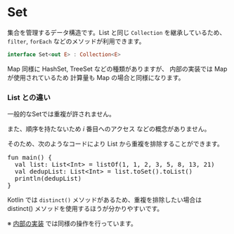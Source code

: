 # Set

集合を管理するデータ構造です。List と同じ `Collection` を継承しているため、`filter`, `forEach` などのメソッドが利用できます。

```kotlin
interface Set<out E> : Collection<E>
```

Map 同様に HashSet, TreeSet などの種類がありますが、
内部の実装では Map が使用されているため 計算量も Map の場合と同様になります。

### List との違い

一般的なSetでは重複が許されません。

また、順序を持たないため $i$ 番目へのアクセス などの概念がありません。


そのため、次のようなコードにより List から重複を排除することができます。

<pre class="kt">
fun main() {
  val list: List&lt;Int&gt; = listOf(1, 1, 2, 3, 5, 8, 13, 21)
  val dedupList: List&lt;Int&gt; = list.toSet().toList()
  println(dedupList)
}
</pre>

Kotlin では `distinct()` メソッドがあるため、重複を排除したい場合は distinct() メソッドを使用するほうが分かりやすいです。

※ 
[内部の実装](https://github.com/JetBrains/kotlin/blob/80cce1dc5280eb9135390270c8644a7b8d198071/libraries/stdlib/common/src/generated/_Arrays.kt#L11828)
では同様の操作を行っています。
